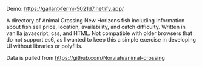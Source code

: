 Demo: https://gallant-fermi-5021d7.netlify.app/

A directory of Animal Crossing New Horizons fish including information about fish sell price, location, availability, and catch difficulty. 
Written in vanilla javascript, css, and HTML. Not compatible with older browsers that do not support es6, as I wanted to keep this a simple exercise in developing UI without libraries or polyfills.

Data is pulled from https://github.com/Norviah/animal-crossing 
